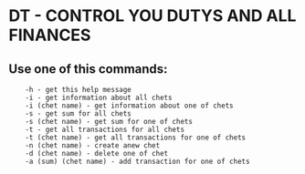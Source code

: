#  DT - CONTROL YOU DUTYS AND ALL FINANCES

## Use one of this commands:
        -h - get this help message
        -i - get information about all chets
        -i (chet name) - get information about one of chets
        -s - get sum for all chets
        -s (chet name) - get sum for one of chets
        -t - get all transactions for all chets
        -t (chet name) - get all transactions for one of chets
        -n (chet name) - create anew chet
        -d (chet name) - delete one of chet
        -a (sum) (chet name) - add transaction for one of chets
